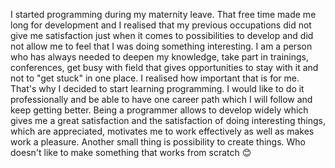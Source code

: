 I started programming during my maternity leave. That free time made me long for development and I realised that my previous occupations did not give me satisfaction just when it comes to possibilities to develop and did not allow me to feel that I was doing something interesting. I am a person who has always needed to deepen my knowledge, take part in trainings, conferences, get busy with field that gives opportunities to stay with it and not to "get stuck" in one place. I realised how important that is for me. That's why I decided to start learning programming. I would like to do it professionally and be able to have one career path which I will follow and keep getting better. Being a programmer allows to develop widely which gives me a great satisfaction and the satisfaction of doing interesting things, which are appreciated, motivates me to work effectively as well as makes work a pleasure. Another small thing is possibility to create things. Who doesn't like to make something that works from scratch 😊